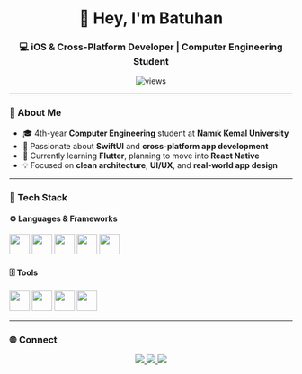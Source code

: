 <h1 align="center">👋 Hey, I'm Batuhan</h1>
<h3 align="center">💻 iOS & Cross-Platform Developer | Computer Engineering Student</h3>

<p align="center">
  <img src="https://komarev.com/ghpvc/?username=batuhangozegu&label=Views&color=4C9EE3&style=flat-square" alt="views" />
</p>

---

### 🚀 About Me
- 🎓 4th-year **Computer Engineering** student at **Namık Kemal University**  
- 🍏 Passionate about **SwiftUI** and **cross-platform app development**  
- 🧠 Currently learning **Flutter**, planning to move into **React Native**  
- 💡 Focused on **clean architecture**, **UI/UX**, and **real-world app design**

---

### 🧰 Tech Stack

#### ⚙️ Languages & Frameworks
<p align="left">
  <img src="https://cdn.jsdelivr.net/gh/devicons/devicon/icons/swift/swift-original.svg" width="36" />
  <img src="https://cdn.jsdelivr.net/gh/devicons/devicon/icons/flutter/flutter-original.svg" width="36" />
  <img src="https://cdn.jsdelivr.net/gh/devicons/devicon/icons/dart/dart-original.svg" width="36" />
  <img src="https://cdn.jsdelivr.net/gh/devicons/devicon/icons/python/python-original.svg" width="36" />
  <img src="https://cdn.jsdelivr.net/gh/devicons/devicon/icons/javascript/javascript-original.svg" width="36" />
</p>

#### 🗄️ Tools
<p align="left">
  <img src="https://cdn.jsdelivr.net/gh/devicons/devicon/icons/firebase/firebase-plain.svg" width="36" />
  <img src="https://cdn.jsdelivr.net/gh/devicons/devicon/icons/git/git-original.svg" width="36" />
  <img src="https://cdn.jsdelivr.net/gh/devicons/devicon/icons/vscode/vscode-original.svg" width="36" />
  <img src="https://cdn.jsdelivr.net/gh/devicons/devicon/icons/xcode/xcode-original.svg" width="36" />
</p>

---

### 🌐 Connect
<p align="center">
  <a href="https://linkedin.com/in/batuhangozegu">
    <img src="https://img.shields.io/badge/LinkedIn-0A66C2?style=for-the-badge&logo=linkedin&logoColor=white" />
  </a>
  <a href="https://instagram.com/batuhangozegu">
    <img src="https://img.shields.io/badge/Instagram-E4405F?style=for-the-badge&logo=instagram&logoColor=white" />
  </a>
  <a href="https://github.com/batuhangozegu">
    <img src="https://img.shields.io/badge/GitHub-181717?style=for-the-badge&logo=github&logoColor=white" />
  </a>
</p>

